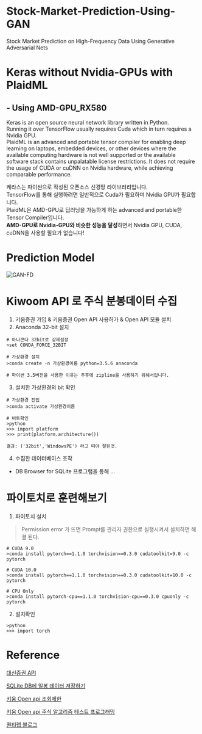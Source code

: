 # Stock-Market-Prediction-Using-GAN
Stock Market Prediction on High-Frequency Data Using Generative Adversarial Nets  
  
# Keras without Nvidia-GPUs with PlaidML 
## - Using AMD-GPU_RX580
Keras is an open source neural network library written in Python.  
Running it over TensorFlow usually requires Cuda which in turn requires a Nvidia GPU.  
PlaidML is an advanced and portable tensor compiler for enabling deep learning on laptops, embedded devices, or other devices where the available computing hardware is not well supported or the available software stack contains unpalatable license restrictions.
It does not require the usage of CUDA or cuDNN on Nvidia hardware, while achieving comparable performance.  

케라스는 파이썬으로 작성된 오픈소스 신경망 라이브러리입니다.  
TensorFlow를 통해 실행하려면 일반적으로 Cuda가 필요하며 Nvidia GPU가 필요합니다.  
PlaidML은 AMD-GPU로 딥러닝을 가능하게 하는 advanced and portable한 Tensor Compiler입니다.  
**AMD-GPU로 Nvidia-GPU와 비슷한 성능을 달성**하면서 Nvidia GPU, CUDA, cuDNN을 사용할 필요가 없습니다!  

# Prediction Model
![GAN-FD](https://github.com/ojkk371/Stock-Market-Prediction-Using-GAN/blob/master/fig/GAN-FD-structure.png?raw=true)

# Kiwoom API 로 주식 분봉데이터 수집
1. 키움증권 가입 & 키움증권 Open API 사용허가 & Open API 모듈 설치
2. Anaconda 32-bit 설치
```
# 아나콘다 32bit로 강제설정
>set CONDA_FORCE_32BIT

# 가상환경 설치
>conda create -n 가상환경이름 python=3.5.6 anaconda

# 파이썬 3.5버전을 사용한 이유는 추후에 zipline을 사용하기 위해서입니다.
```
3. 설치한 가상환경의 bit 확인
```
# 가상환경 진입
>conda activate 가상환경이름

# 비트확인
>python
>>> import platform
>>> print(platform.architecture())

결과: ('32bit','WindowsPE') 라고 떠야 잘된것.
```
4. 수집한 데이터베이스 조작
- DB Browser for SQLite 프로그램을 통해 ...

# 파이토치로 훈련해보기
1. 파이토치 설치
> Permission error 가 뜨면 Prompt를 관리자 권한으로 실행시켜서 설치하면 해결 된다.
```
# CUDA 9.0
>conda install pytorch==1.1.0 torchvision==0.3.0 cudatoolkit=9.0 -c pytorch

# CUDA 10.0
>conda install pytorch==1.1.0 torchvision==0.3.0 cudatoolkit=10.0 -c pytorch

# CPU Only
>conda install pytorch-cpu==1.1.0 torchvision-cpu==0.3.0 cpuonly -c pytorch
```
2. 설치확인
```
>python
>>> import torch
```
  
# Reference
[대신증권 API](https://github.com/gyusu/Creon-Datareader)

[SQLite DB에 일봉 데이터 저장하기](https://wikidocs.net/5757)

[키움 Open api 조회제한](https://toptrader.tistory.com/3)

[키움 Open api 주식 알고리즘 테스트 프로그래밍](https://programmingfbf7290.tistory.com/entry/4-%EC%A3%BC%EC%8B%9D-%EB%8D%B0%EC%9D%B4%ED%84%B0-%EB%B6%88%EB%9F%AC%EC%98%A4%EA%B8%B0-%ED%82%A4%EC%9B%80-open-api-%EC%A3%BC%EC%8B%9D-%EC%95%8C%EA%B3%A0%EB%A6%AC%EC%A6%98-%ED%85%8C%EC%8A%A4%ED%8A%B8-%ED%94%84%EB%A1%9C%EA%B7%B8%EB%9E%98%EB%B0%8D)

[퀀티랩 블로그](http://blog.quantylab.com/category/quant2.html)
